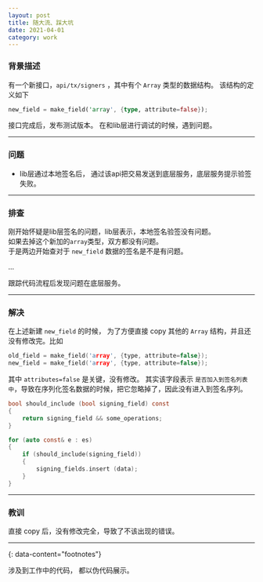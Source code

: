 ```yaml
---
layout: post
title: 随大流、踩大坑
date: 2021-04-01
category: work
---
```


### 背景描述
有一个新接口，`api/tx/signers` ，其中有个 `Array` 类型的数据结构。 该结构的定义如下
```rust
new_field = make_field('array', {type, attribute=false});
```
接口完成后，发布测试版本。 在和lib层进行调试的时候，遇到问题。  

***

### 问题
* lib层通过本地签名后， 通过该api把交易发送到底层服务，底层服务提示验签失败。  

***

### 排查
刚开始怀疑是lib层签名的问题，lib层表示，本地签名验签没有问题。  
如果去掉这个新加的`array`类型，双方都没有问题。  
于是两边开始查对于 `new_field` 数据的签名是不是有问题。  

...  

跟踪代码流程后发现问题在底层服务。  

***

### 解决
在上述新建 `new_field` 的时候， 为了方便直接 copy 其他的 `Array` 结构，并且还没有修改完。比如
```c
old_field = make_field('array', {type, attribute=false});
new_field = make_field('array', {type, attribute=false});
```
其中 `attributes=false` 是关键，没有修改。 其实该字段表示 `是否加入到签名列表中`，导致在序列化签名数据的时候，把它忽略掉了，因此没有进入到签名序列。  
```c
bool should_include (bool signing_field) const
{
    return signing_field && some_operations;
}

for (auto const& e : es)
{
    if (should_include(signing_field))
    {
        signing_fields.insert (data);
    }
}
```

***

### 教训
直接 copy 后，没有修改完全，导致了不该出现的错误。  

---
{: data-content="footnotes"}

涉及到工作中的代码， 都以伪代码展示。

